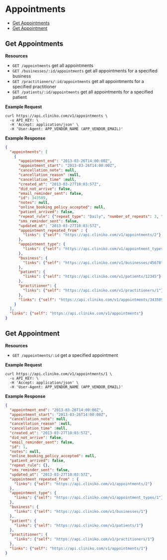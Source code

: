 Appointments
============
* [Get Appointments](#get-appointments "This will return all appointments.")
* [Get Appointment](#get-appointment "This will return a specified appointment.")

Get Appointments
----------------

**Resources**
* ```GET /appointments``` get all appointments
* ```GET /businesses/:id/appointments``` get all appointments for a specified business 
* ```GET /practitioners/:id/appointments``` get all appointments for a specified practitioner
* ```GET /patients/:id/appointments``` get all appointments for a specified patient

**Example Request**
```shell
curl https://api.cliniko.com/v1/appointments \
  -u API_KEY: \
  -H 'Accept: application/json' \
  -H 'User-Agent: APP_VENDOR_NAME (APP_VENDOR_EMAIL)'
```

**Example Response**
```json
{
  "appointments": [
    {
      "appointment_end": "2013-03-26T14:00:00Z",
      "appointment_start": "2013-03-26T14:00:00Z",
      "cancellation_note": null,
      "cancellation_reason" :null,
      "cancellation_time" :null,
      "created_at": "2013-03-27T10:03:57Z",
      "did_not_arrive": false,
      "email_reminder_sent": false,
      "id": 343589,
      "notes": null,
      "online_booking_policy_accepted": null,
      "patient_arrived": false,
      "repeat_rule": {"repeat_type": "Daily", "number_of_repeats": 3, "repeating_interval": 3},
      "sms_reminder_sent": false,
      "updated_at": "2013-03-27T10:03:57Z",
      "appointment_repeated_from" : {
        "links": {"self": "https://api.cliniko.com/v1/appointments/2"}
      },
      "appointment_type": {
        "links": {"self": "https://api.cliniko.com/v1/appointment_types/12345"}
      },
      "business": {
        "links": {"self": "https://api.cliniko.com/v1/businesses/45678"}
      },
      "patient": {
        "links": {"self": "https://api.cliniko.com/v1/patients/12345"}
      },
      "practitioner": {
        "links": {"self": "https://api.cliniko.com/v1/practitioners/1"}
      },
      "links": {"self": "https://api.cliniko.com/v1/appointments/343589"}
    }
  ],
  "links": {"self": "https://api.cliniko.com/v1/appointments"}
}
```

Get Appointment
------------

**Resources**
* ```GET /appointments/:id``` get a specified appointment

**Example Request**
```shell
curl https://api.cliniko.com/v1/appointments/1 \
  -u API_KEY: \
  -H 'Accept: application/json' \
  -H 'User-Agent: APP_VENDOR_NAME (APP_VENDOR_EMAIL)'
```

**Example Response**
```json
{
  "appointment_end": "2013-03-26T14:00:00Z",
  "appointment_start": "2013-03-26T14:00:00Z",
  "cancellation_note": null,
  "cancellation_reason" :null,
  "cancellation_time" :null,
  "created_at": "2013-03-27T10:03:57Z",
  "did_not_arrive": false,
  "email_reminder_sent": false,
  "id": 1,
  "notes": null,
  "online_booking_policy_accepted": null,
  "patient_arrived": false,
  "repeat_rule": {},
  "sms_reminder_sent": false,
  "updated_at": "2013-03-27T10:03:57Z",
  "appointment_repeated_from" : {
    "links": {"self": "https://api.cliniko.com/v1/appointments/2"}
  },
  "appointment_type": {
    "links": {"self": "https://api.cliniko.com/v1/appointment_types/1"}
  },
  "business": {
    "links": {"self": "https://api.cliniko.com/v1/businesses/1"}
  },
  "patient": {
    "links": {"self": "https://api.cliniko.com/v1/patients/1"}
  },
  "practitioner": {
    "links": {"self": "https://api.cliniko.com/v1/practitioners/1"}
  },
  "links": {"self": "https://api.cliniko.com/v1/appointments/1"}
}
```
